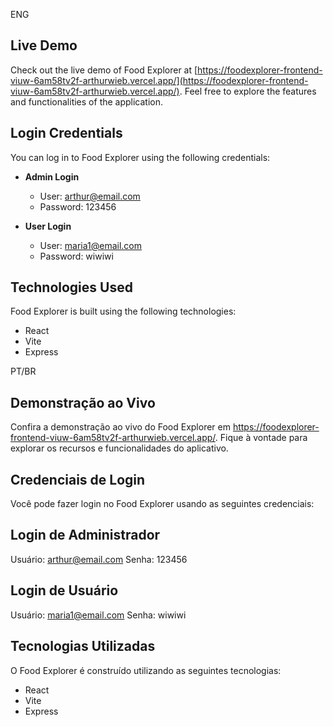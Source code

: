 ENG

## Live Demo

Check out the live demo of Food Explorer at [https://foodexplorer-frontend-viuw-6am58tv2f-arthurwieb.vercel.app/](https://foodexplorer-frontend-viuw-6am58tv2f-arthurwieb.vercel.app/). Feel free to explore the features and functionalities of the application.

## Login Credentials

You can log in to Food Explorer using the following credentials:

- **Admin Login**

  - User: arthur@email.com
  - Password: 123456

- **User Login**
  - User: maria1@email.com
  - Password: wiwiwi

## Technologies Used

Food Explorer is built using the following technologies:

- React
- Vite
- Express

PT/BR

## Demonstração ao Vivo

Confira a demonstração ao vivo do Food Explorer em https://foodexplorer-frontend-viuw-6am58tv2f-arthurwieb.vercel.app/. Fique à vontade para explorar os recursos e funcionalidades do aplicativo.

## Credenciais de Login

Você pode fazer login no Food Explorer usando as seguintes credenciais:

## Login de Administrador

Usuário: arthur@email.com
Senha: 123456

## Login de Usuário

Usuário: maria1@email.com
Senha: wiwiwi

## Tecnologias Utilizadas

O Food Explorer é construído utilizando as seguintes tecnologias:

- React
- Vite
- Express
